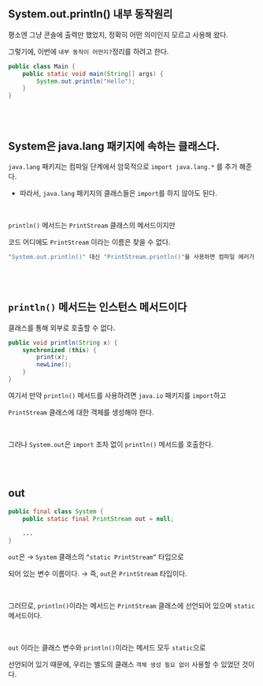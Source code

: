 ## System.out.println() 내부 동작원리



평소엔 그냥 콘솔에 출력만 했었지, 정확히 어떤 의미인지 모르고 사용해 왔다.

그렇기에, 이번에 `내부 동작이 어떤지?`정리를 하려고 한다.

```java
public class Main {
    public static void main(String[] args) {
        System.out.println("Hello");
    }
}
```

<br/><br/>

## System은 java.lang 패키지에 속하는 클래스다.

`java.lang` 패키지는 컴파일 단계에서 암묵적으로 `import java.lang.*` 를 추가 해준다.

- 따라서, `java.lang` 패키지의 클래스들은 `import`를 하지 않아도 된다.

<br/>

`println()` 메서드는 `PrintStream` 클래스의 메서드이지만 

코드 어디에도 `PrintStream` 이라는 이름은 찾을 수 없다.

```java
"System.out.println()" 대신 "PrintStream.println()"을 사용하면 컴파일 에러가 발생한다.
```

<br/><br/>

## `println()` 메서드는 인스턴스 메서드이다

클래스를 통해 외부로 호출할 수 없다. 

```java
public void println(String x) {
    synchronized (this) {
        print(x);
        newLine();
    }
}
```

여기서 만약 `println()` 메서드를 사용하려면 `java.io` 패키지를 `import`하고 

`PrintStream` 클래스에 대한 객체를 생성해야 한다. 

<br/>

그러나 `System.out`은 `import` 조차 없이 `println()` 메서드를 호출한다.

<br/><br/>

## out

```java
public final class System {
    public static final PrintStream out = null;
    
    ...
}
```

`out`은 → `System` 클래스의 `“static PrintStream”` 타입으로 

되어 있는 변수 이름이다. → 즉, `out`은 `PrintStream` 타입이다.

<br/>

그러므로, `println()`이라는 메서드는 `PrintStream` 클래스에 선언되어 있으며 `static` 메서드이다.

<br/>

`out` 이라는 클래스 변수와 `println()`이라는 메서드 모두 `static`으로 

선언되어 있기 때문에, 우리는 별도의 클래스 `객체 생성 필요 없이` 사용할 수 있었던 것이다.